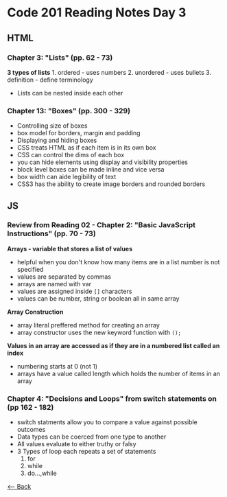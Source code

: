 # Code 201 Reading Notes Day 3

## HTML

### Chapter 3: "Lists" (pp. 62 - 73)

**3 types of lists**
    1. ordered - uses numbers
    2. unordered - uses bullets
    3. definition - define terminology

* Lists can be nested inside each other

### Chapter 13: "Boxes" (pp. 300 - 329)

* Controlling size of boxes
* box model for borders, margin and padding
* Displaying and hiding boxes
* CSS treats HTML as if each item is in its own box
* CSS can control the dims of each box
* you can hide elements using display and visibility properties
* block level boxes can be made inline and vice versa
* box width can aide legibility of text
* CSS3 has the ability to create image borders and rounded borders

## JS

### Review from Reading 02 - Chapter 2: "Basic JavaScript Instructions" (pp. 70 - 73)

**Arrays - variable that stores a list of values**

- helpful when  you don't know how many items are in a list number is not specified
- values are separated by commas
- arrays are named with var
- values are assigned inside `[]` characters
- values can be number, string or boolean all in same array
  
**Array Construction** 
- array literal preffered method for creating an array
- array constructor uses the new keyword function with `();`
  
**Values in an array are accessed as if they are in a numbered list called an index**

- numbering starts at 0 (not 1)
- arrays have a value called length which holds the number of items in an array

### Chapter 4: "Decisions and Loops" from switch statements on (pp 162 - 182)

* switch statments allow you to compare a value against possible outcomes 
* Data types can be coerced from one type to another
* All values evaluate to either truthy or falsy
* 3 Types of loop each repeats a set of statements
    1. for
    2. while
    3. do...,while


[<-- Back](README.md)